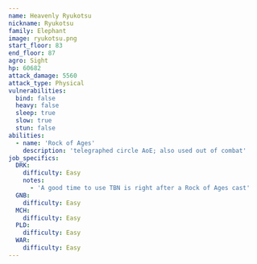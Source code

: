 ```yaml
---
name: Heavenly Ryukotsu
nickname: Ryukotsu
family: Elephant
image: ryukotsu.png
start_floor: 83
end_floor: 87
agro: Sight
hp: 60682
attack_damage: 5560
attack_type: Physical
vulnerabilities:
  bind: false
  heavy: false
  sleep: true
  slow: true
  stun: false
abilities:
  - name: 'Rock of Ages'
    description: 'telegraphed circle AoE; also used out of combat'
job_specifics:
  DRK:
    difficulty: Easy
    notes:
      - 'A good time to use TBN is right after a Rock of Ages cast'
  GNB:
    difficulty: Easy
  MCH:
    difficulty: Easy
  PLD:
    difficulty: Easy
  WAR:
    difficulty: Easy
---
```

